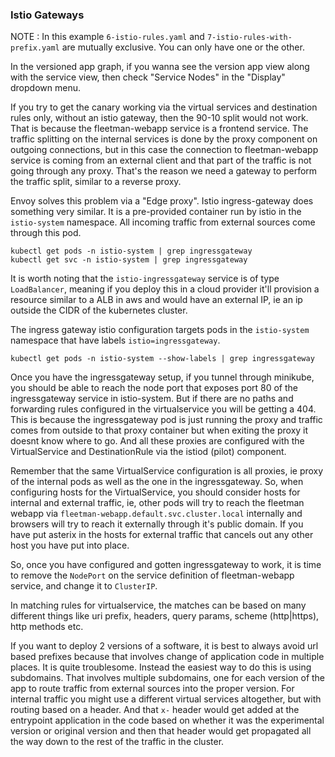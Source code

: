 ### Istio Gateways

NOTE : In this example `6-istio-rules.yaml` and `7-istio-rules-with-prefix.yaml` are mutually exclusive.
       You can only have one or the other.

In the versioned app graph, if you wanna see the version app view along with the service view,
then check "Service Nodes" in the "Display" dropdown menu.

If you try to get the canary working via the virtual services and destination rules only, without an istio gateway,
then the 90-10 split would not work. That is because the fleetman-webapp service is a frontend service.
The traffic splitting on the internal services is done by the proxy component on outgoing connections,
but in this case the connection to fleetman-webapp service is coming from an external client and that part of
the traffic is not going through any proxy. That's the reason we need a gateway to perform the traffic split, similar to a reverse proxy.

Envoy solves this problem via a "Edge proxy". Istio ingress-gateway does something very similar.
It is a pre-provided container run by istio in the `istio-system` namespace.
All incoming traffic from external sources come through this pod.

```
kubectl get pods -n istio-system | grep ingressgateway
kubectl get svc -n istio-system | grep ingressgateway
```

It is worth noting that the `istio-ingressgateway` service is of type `LoadBalancer`, meaning if you deploy this
in a cloud provider it'll provision a resource similar to a ALB in aws and would have an external IP, ie an ip outside the CIDR of the kubernetes cluster.

The ingress gateway istio configuration targets pods in the `istio-system` namespace that have labels `istio=ingressgateway`.
```
kubectl get pods -n istio-system --show-labels | grep ingressgateway
```

Once you have the ingressgateway setup, if you tunnel through minikube, you should be able to reach the node port
that exposes port 80 of the ingressgateway service in istio-system.
But if there are no paths and forwarding rules configured in the virtualservice you will be getting a 404.
This is because the ingressgateway pod is just running the proxy and traffic comes from outside to that proxy container
but when exiting the proxy it doesnt know where to go. And all these proxies are configured with the VirtualService
and DestinationRule via the istiod (pilot) component.

Remember that the same VirtualService configuration is all proxies, ie proxy of the internal pods as well as the one in the ingressgateway.
So, when configuring hosts for the VirtualService, you should consider hosts for internal and external traffic,
ie, other pods will try to reach the fleetman webapp via `fleetman-webapp.default.svc.cluster.local` internally
and browsers will try to reach it externally through it's public domain.
If you have put asterix in the hosts for external traffic that cancels out any other host you have put into place.

So, once you have configured and gotten ingressgateway to work, it is time to remove the `NodePort` on the service definition of fleetman-webapp service,
and change it to `ClusterIP`.


In matching rules for virtualservice, the matches can be based on many different things like uri prefix, headers, query params, scheme (http|https), http methods etc.

If you want to deploy 2 versions of a software, it is best to always avoid url based prefixes because that
involves change of application code in multiple places. It is quite troublesome. Instead the easiest way to do this is using subdomains.
That involves multiple subdomains, one for each version of the app to route traffic from external sources into the proper version.
For internal traffic you might use a different virtual services altogether, but with routing based on a header.
And that `x-` header would get added at the entrypoint application in the code based on whether it was the experimental version or original version
and then that header would get propagated all the way down to the rest of the traffic in the cluster.
